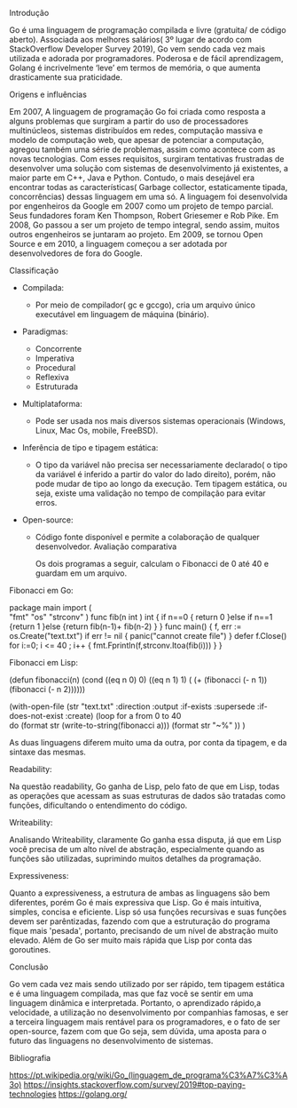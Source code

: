 ﻿Introdução


Go é uma linguagem de programação compilada e livre (gratuita/ de código aberto). Associada aos melhores salários( 3º lugar de acordo com StackOverflow Developer Survey 2019), Go vem sendo cada vez mais utilizada e adorada por programadores. Poderosa e de fácil aprendizagem, Golang é incrivelmente ‘leve’ em termos de memória, o que aumenta drasticamente sua praticidade.


Origens e influências
 
Em 2007, A linguagem de programação Go foi criada como resposta a alguns problemas que surgiram a partir do uso de processadores multinúcleos, sistemas distribuídos em redes, computação massiva e modelo de computação web, que apesar de potenciar a computação, agregou também uma série de problemas, assim como acontece com as novas tecnologias.
Com esses requisitos, surgiram tentativas frustradas de desenvolver uma solução com sistemas de desenvolvimento já existentes, a maior parte em C++, Java e Python. Contudo, o mais desejável era encontrar todas as características( Garbage collector, estaticamente tipada, concorrências)  dessas linguagem em uma só. 
A linguagem foi desenvolvida por engenheiros da Google em 2007 como um projeto de tempo parcial. Seus fundadores foram Ken Thompson, Robert Griesemer e Rob Pike.
Em 2008, Go passou a ser um projeto de tempo integral, sendo assim, muitos outros engenheiros se juntaram ao projeto. Em 2009, se tornou Open Source e em 2010, a linguagem começou a ser adotada por desenvolvedores de fora do Google.


Classificação


* Compilada:
   * Por meio de compilador( gc e gccgo), cria um arquivo único executável em linguagem de máquina (binário). 
* Paradigmas:
   * Concorrente
   * Imperativa
   * Procedural
   * Reflexiva
   * Estruturada


* Multiplataforma: 
   * Pode ser usada nos mais diversos sistemas operacionais (Windows, Linux, Mac Os, mobile, FreeBSD).
* Inferência de tipo e tipagem estática: 
   * O tipo da variável não precisa ser necessariamente declarado( o tipo da variável é inferido a partir do valor do lado direito), porém, não pode mudar de tipo ao longo da execução.  Tem tipagem estática, ou seja, existe uma validação no tempo de compilação para evitar erros.


* Open-source: 
   * Código fonte disponível e permite a colaboração de qualquer desenvolvedor.
Avaliação comparativa  

        Os dois programas a seguir, calculam o Fibonacci de 0 até 40 e guardam em um arquivo.

Fibonacci em Go:


package main
import (  
    "fmt"
    "os"
    "strconv"
)
func fib(n int ) int {
    if n==0 { return 0
    }else if n==1 {return 1
    }else  {return fib(n-1)+ fib(n-2)
    }
}
func main() {
        f, err := os.Create("text.txt")
        if err != nil {
            panic("cannot create file")
        }
    defer f.Close()
    for i:=0; i <= 40 ; i++ {
            fmt.Fprintln(f,strconv.Itoa(fib(i)))
    }
}

Fibonacci em Lisp:


(defun fibonacci(n)
  (cond
        ((eq n 0) 0)
        ((eq n 1) 1)
        ( (+ (fibonacci (- n 1)) (fibonacci (- n 2))))))


(with-open-file (str "text.txt"
                         :direction :output
                         :if-exists :supersede
                         :if-does-not-exist :create)
    (loop for a from 0 to 40    
            do (format str (write-to-string(fibonacci a)))
         (format str "~%" )) )


As duas linguagens diferem muito uma da outra, por conta da tipagem, e da sintaxe das mesmas.


Readability:


Na questão readability, Go ganha de Lisp, pelo fato de que em Lisp, todas as operações que acessam as suas estruturas de dados são tratadas como funções, dificultando o entendimento do código.


Writeability:


Analisando Writeability, claramente Go ganha essa disputa, já que em Lisp você precisa de um alto nível de abstração, especialmente quando as funções são utilizadas, suprimindo muitos detalhes da programação.


Expressiveness:


Quanto a expressiveness, a estrutura de ambas as linguagens são bem diferentes, porém Go é mais expressiva que Lisp. Go é mais intuitiva, simples, concisa e eficiente. Lisp só usa funções recursivas e suas funções devem ser parêntizadas, fazendo com que a estruturação do programa fique mais 'pesada', portanto, precisando de um nível de abstração muito elevado. Além de Go ser muito mais rápida que Lisp por conta das goroutines.


Conclusão 


Go vem cada vez mais sendo utilizado por ser rápido, tem tipagem estática e é uma linguagem compilada, mas que faz você se sentir em uma linguagem dinâmica e interpretada. 
Portanto, o aprendizado rápido,a  velocidade, a utilização no desenvolvimento por companhias famosas, e ser a terceira linguagem mais rentável para os programadores, e o fato de ser open-source,  fazem com que Go seja, sem dúvida, uma aposta para o futuro das linguagens no desenvolvimento de sistemas.


Bibliografia


https://pt.wikipedia.org/wiki/Go_(linguagem_de_programa%C3%A7%C3%A3o)
https://insights.stackoverflow.com/survey/2019#top-paying-technologies
https://golang.org/
